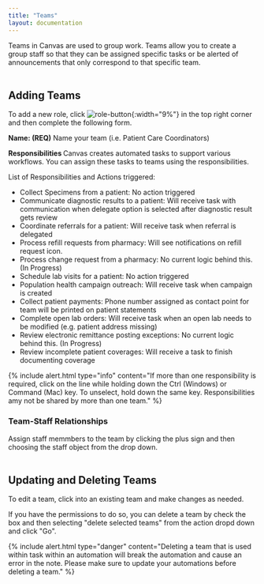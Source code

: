 ```yaml
---
title: "Teams"
layout: documentation
---
```


Teams in Canvas are used to group work. Teams allow you to create a group staff so that they can be assigned specific tasks or be alerted of announcements that only correspond to that specific team. 
<br>
<br>
## Adding Teams

To add a new role, click ![role-button](/assets/images/add-team.png){:width="9%"} in the top right corner and then complete the following form. 

<b>Name: (REQ)</b> Name your team (i.e. Patient Care Coordinators)

<b>Responsibilities </b> Canvas creates automated tasks to support various workflows. You can assign these tasks to teams using the responsibilities. 

List of Responsibilities and Actions triggered:
* Collect Specimens from a patient: No action triggered
* Communicate diagnostic results to a patient: Will receive task with communication when delegate option is selected after diagnostic result gets review 
* Coordinate referrals for a patient: Will receive task when referral is delegated 
* Process refill requests from pharmacy: Will see notifications on refill request icon.
* Process change request from a pharmacy: No current logic behind this. (In Progress)
* Schedule lab visits for a patient: No action triggered
* Population health campaign outreach: Will receive task when campaign is created 
* Collect patient payments: Phone number assigned as contact point for team will be printed on patient statements
* Complete open lab orders: Will receive task when an open lab needs to be modified (e.g. patient address missing)
* Review electronic remittance posting exceptions: No current logic behind this. (In Progress)
* Review incomplete patient coverages: Will receive a task to finish documenting coverage

{% include alert.html type="info" content="If more than one responsibility is required, click on the line while holding down the Ctrl (Windows) or Command (Mac) key. To unselect, hold down the same key. Responsibilities amy not be shared by more than one team." %}


### Team-Staff Relationships

Assign staff memmbers to the team by clicking the plus sign and then choosing the staff object from the drop down. 
<br>
<br>
## Updating and Deleting Teams

To edit a team, click into an existing team and make changes as needed.

If you have the permissions to do so, you can delete a team by check the box and then selecting "delete selected teams" from the action dropd down and click "Go". 

{% include alert.html type="danger" content="Deleting a team that is used within task within an automation will break the automation and cause an error in the note. Please make sure to update your automations before deleting a team." %}

